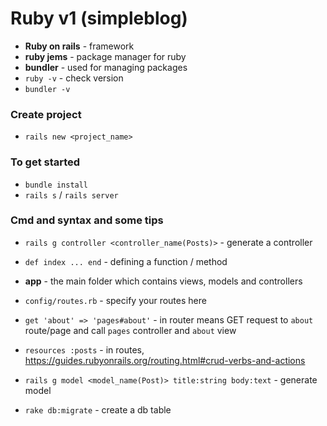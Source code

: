 # Ruby v1 (simpleblog)

- <b>Ruby on rails</b> - framework
- <b>ruby jems</b> - package manager for ruby
- <b>bundler</b> - used for managing packages
- `ruby -v` - check version
- `bundler -v`

### Create project

- `rails new <project_name>`

### To get started

- `bundle install`
- `rails s` / `rails server`

### Cmd and syntax and some tips

- `rails g controller <controller_name(Posts)>` - generate a controller
- <code>def index
  ...
  end</code> - defining a function / method

- <b>app</b> - the main folder which contains views, models and controllers
- `config/routes.rb` - specify your routes here
- `get 'about' => 'pages#about'` - in router means GET request to `about` route/page and call `pages` controller and `about` view
- `resources :posts` - in routes, https://guides.rubyonrails.org/routing.html#crud-verbs-and-actions
- `rails g model <model_name(Post)> title:string body:text` - generate model
- `rake db:migrate` - create a db table
